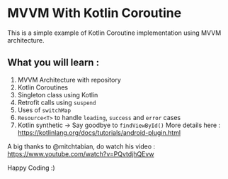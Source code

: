 # MVVM With Kotlin Coroutine

This is a simple example of Kotlin Coroutine implementation using MVVM architecture. 

## What you will learn :
1. MVVM Architecture with repository 
2. Kotlin Coroutines
3. Singleton class using Kotlin 
4. Retrofit calls using `suspend`
5. Uses of `switchMap`
6. `Resource<T>` to handle `loading`, `success` and `error` cases
7. Kotlin synthetic -> Say goodbye to `findViewById()` More details here : https://kotlinlang.org/docs/tutorials/android-plugin.html

A big thanks to @mitchtabian, do watch his video : https://www.youtube.com/watch?v=PQvtdjhQEvw

Happy Coding :)
